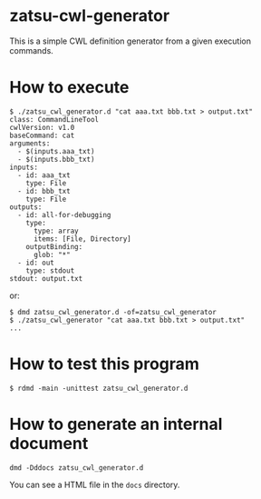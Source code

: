 # zatsu-cwl-generator
This is a simple CWL definition generator from a given execution commands.

# How to execute

```console
$ ./zatsu_cwl_generator.d "cat aaa.txt bbb.txt > output.txt"
class: CommandLineTool
cwlVersion: v1.0
baseCommand: cat
arguments:
  - $(inputs.aaa_txt)
  - $(inputs.bbb_txt)
inputs:
  - id: aaa_txt
    type: File
  - id: bbb_txt
    type: File
outputs:
  - id: all-for-debugging
    type:
      type: array
      items: [File, Directory]
    outputBinding:
      glob: "*"
  - id: out
    type: stdout
stdout: output.txt
```

or:

```console
$ dmd zatsu_cwl_generator.d -of=zatsu_cwl_generator
$ ./zatsu_cwl_generator "cat aaa.txt bbb.txt > output.txt"
...
```

# How to test this program

```console
$ rdmd -main -unittest zatsu_cwl_generator.d
```

# How to generate an internal document

```console
dmd -Dddocs zatsu_cwl_generator.d
```

You can see a HTML file in the `docs` directory.
